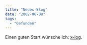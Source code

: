 ```yaml
---
title: "Neues Blog"
date: "2002-06-08"
tags:
  - "Gefunden"
---
```


Einen guten Start wünsche ich: [x-log](http://waterwave.ch/weblog/index.php).
